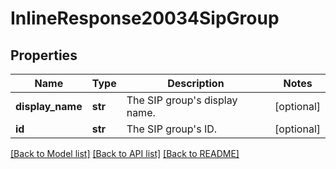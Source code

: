# InlineResponse20034SipGroup

## Properties
Name | Type | Description | Notes
------------ | ------------- | ------------- | -------------
**display_name** | **str** | The SIP group&#x27;s display name. | [optional] 
**id** | **str** | The SIP group&#x27;s ID. | [optional] 

[[Back to Model list]](../README.md#documentation-for-models) [[Back to API list]](../README.md#documentation-for-api-endpoints) [[Back to README]](../README.md)

